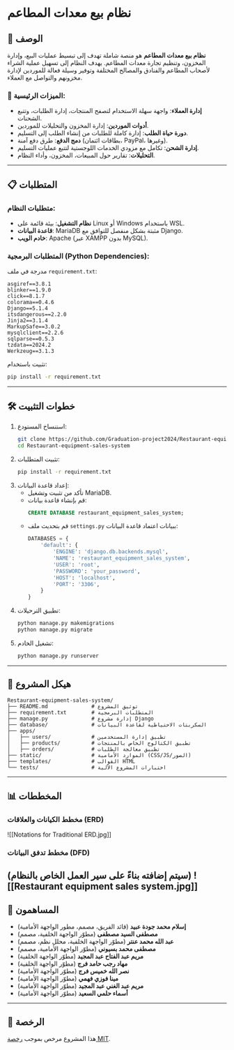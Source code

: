 
# نظام بيع معدات المطاعم

## 📖 الوصف
**نظام بيع معدات المطاعم** هو منصة شاملة تهدف إلى تبسيط عمليات البيع، وإدارة المخزون، وتنظيم تجارة معدات المطاعم. يهدف النظام إلى تسهيل عملية الشراء لأصحاب المطاعم والفنادق والمصالح المختلفة وتوفير وسيلة فعالة للموردين لإدارة مخزونهم والتواصل مع العملاء.

### 🎯 الميزات الرئيسية:
- **إدارة العملاء**: واجهة سهلة الاستخدام لتصفح المنتجات، إدارة الطلبات، وتتبع الشحنات.
- **أدوات الموردين**: إدارة المخزون والتحليلات للموردين.
- **دورة حياة الطلب**: إدارة كاملة للطلبات من إنشاء الطلب إلى التسليم.
- **دمج الدفع**: طرق دفع آمنة (بطاقات ائتمان، PayPal، وغيرها).
- **إدارة الشحن**: تكامل مع مزودي الخدمات اللوجستية لتتبع عمليات التسليم.
- **التحليلات**: تقارير حول المبيعات، المخزون، وأداء النظام.

---

## 📋 المتطلبات
### متطلبات النظام:
- **نظام التشغيل**: بيئة قائمة على Linux أو Windows باستخدام WSL.
- **قاعدة البيانات**: MariaDB مثبتة بشكل منفصل للتوافق مع Django.
- **خادم الويب**: Apache (عبر XAMPP بدون MySQL).

### المتطلبات البرمجية (Python Dependencies):
مدرجة في ملف `requirement.txt`:
```plaintext
asgiref==3.8.1
blinker==1.9.0
click==8.1.7
colorama==0.4.6
Django==5.1.4
itsdangerous==2.2.0
Jinja2==3.1.4
MarkupSafe==3.0.2
mysqlclient==2.2.6
sqlparse==0.5.3
tzdata==2024.2
Werkzeug==3.1.3
```
تثبيت باستخدام:
```bash
pip install -r requirement.txt
```

---

## 🛠️ خطوات التثبيت
1. استنساخ المستودع:
   ```bash
   git clone https://github.com/Graduation-project2024/Restaurant-equipment-sales-system.git
   cd Restaurant-equipment-sales-system
   ```
2. تثبيت المتطلبات:
   ```bash
   pip install -r requirement.txt
   ```
3. إعداد قاعدة البيانات:
   - تأكد من تثبيت وتشغيل MariaDB.
   - قم بإنشاء قاعدة بيانات:
     ```sql
     CREATE DATABASE restaurant_equipment_sales_system;
     ```
   - قم بتحديث ملف `settings.py` ببيانات اعتماد قاعدة البيانات:
     ```python
     DATABASES = {
         'default': {
             'ENGINE': 'django.db.backends.mysql',
             'NAME': 'restaurant_equipment_sales_system',
             'USER': 'root',
             'PASSWORD': 'your_password',
             'HOST': 'localhost',
             'PORT': '3306',
         }
     }
     ```
4. تطبيق الترحيلات:
   ```bash
   python manage.py makemigrations
   python manage.py migrate
   ```
5. تشغيل الخادم:
   ```bash
   python manage.py runserver
   ```

---

## 📂 هيكل المشروع
```
Restaurant-equipment-sales-system/
├── README.md              # توثيق المشروع
├── requirement.txt        # المتطلبات البرمجية
├── manage.py              # إدارة مشروع Django
├── database/              # السكربتات الاحتياطية لقاعدة البيانات
├── apps/
│   ├── users/             # تطبيق إدارة المستخدمين
│   ├── products/          # تطبيق الكتالوج الخاص بالمنتجات
│   ├── orders/            # تطبيق معالجة الطلبات
├── static/                # الموارد الأمامية (CSS/JS/الصور)
├── templates/             # القوالب HTML
└── tests/                 # اختبارات المشروع الآلية
```

---

## 📊 المخططات
### مخطط الكيانات والعلاقات (ERD)
![[Notations for Traditional ERD.jpg]]
### مخطط تدفق البيانات (DFD)
(سيتم إضافته بناءً على سير العمل الخاص بالنظام)
![[Restaurant equipment sales system.jpg]]
---

## 🤝 المساهمون
- **إسلام محمد جودة عبيد** (قائد الفريق، مصمم، مطور الواجهة الأمامية)
- **مصطفى السيد مصطفى** (مطوّر الواجهة الخلفية، مصمم)
- **عبد الله محمد عنتر** (مطوّر الواجهة الخلفية، محلل نظم، مصمم)
- **مصطفى محمد بسيوني** (مطوّر الواجهة الأمامية، مصمم)
- **مريم عبد الفتاح عبد المجيد** (مطوّر الواجهة الخلفية)
- **مهاد رجب حامد فرج** (مطوّر الواجهة الخلفية)
- **نصر الله خميس فرج** (مطوّر الواجهة الأمامية)
- **مينا فوزي فهمي** (مطوّر الواجهة الأمامية)
- **مريم عبد الغني عبد المجيد** (مطوّر الواجهة الأمامية)
- **أسماء حلمي السعيد** (مطوّر الواجهة الأمامية)

---

## 📝 الرخصة
هذا المشروع مرخص بموجب [رخصة MIT](LICENSE).
